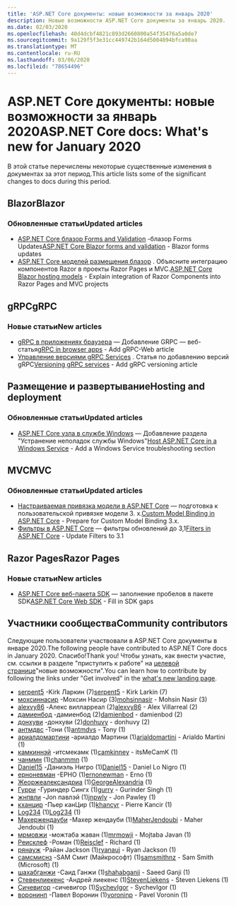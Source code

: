 ```yaml
---
title: 'ASP.NET Core документы: новые возможности за январь 2020'
description: Новые возможности ASP.NET Core документы за январь 2020.
ms.date: 02/03/2020
ms.openlocfilehash: 40d4dcbf4821c893d2660800a54f35476a5a0de7
ms.sourcegitcommit: 9a129f5f3e31cc449742b164d5004894bfca90aa
ms.translationtype: MT
ms.contentlocale: ru-RU
ms.lasthandoff: 03/06/2020
ms.locfileid: "78654496"
---
```

# <a name="aspnet-core-docs-whats-new-for-january-2020"></a><span data-ttu-id="09ae2-103">ASP.NET Core документы: новые возможности за январь 2020</span><span class="sxs-lookup"><span data-stu-id="09ae2-103">ASP.NET Core docs: What's new for January 2020</span></span>

<span data-ttu-id="09ae2-104">В этой статье перечислены некоторые существенные изменения в документах за этот период.</span><span class="sxs-lookup"><span data-stu-id="09ae2-104">This article lists some of the significant changes to docs during this period.</span></span>

## <a name="blazor"></a><span data-ttu-id="09ae2-105">Blazor</span><span class="sxs-lookup"><span data-stu-id="09ae2-105">Blazor</span></span>

### <a name="updated-articles"></a><span data-ttu-id="09ae2-106">Обновленные статьи</span><span class="sxs-lookup"><span data-stu-id="09ae2-106">Updated articles</span></span>

- <span data-ttu-id="09ae2-107">[ASP.NET Core блазор Forms and Validation](../blazor/forms-validation.md) -блазор Forms Updates</span><span class="sxs-lookup"><span data-stu-id="09ae2-107">[ASP.NET Core Blazor forms and validation](../blazor/forms-validation.md) - Blazor forms updates</span></span>
- <span data-ttu-id="09ae2-108">[ASP.NET Core моделей размещения блазор](../blazor/hosting-models.md) . Объясните интеграцию компонентов Razor в проекты Razor Pages и MVC.</span><span class="sxs-lookup"><span data-stu-id="09ae2-108">[ASP.NET Core Blazor hosting models](../blazor/hosting-models.md) - Explain integration of Razor Components into Razor Pages and MVC projects</span></span>

## <a name="grpc"></a><span data-ttu-id="09ae2-109">gRPC</span><span class="sxs-lookup"><span data-stu-id="09ae2-109">gRPC</span></span>

### <a name="new-articles"></a><span data-ttu-id="09ae2-110">Новые статьи</span><span class="sxs-lookup"><span data-stu-id="09ae2-110">New articles</span></span>

- <span data-ttu-id="09ae2-111">[gRPC в приложениях браузера](../grpc/browser.md) — Добавление GRPC — веб-статья</span><span class="sxs-lookup"><span data-stu-id="09ae2-111">[gRPC in browser apps](../grpc/browser.md) - Add gRPC-Web article</span></span>
- <span data-ttu-id="09ae2-112">[Управление версиями gRPC Services](../grpc/versioning.md) . Статья по добавлению версий gRPC</span><span class="sxs-lookup"><span data-stu-id="09ae2-112">[Versioning gRPC services](../grpc/versioning.md) - Add gRPC versioning article</span></span>

## <a name="hosting-and-deployment"></a><span data-ttu-id="09ae2-113">Размещение и развертывание</span><span class="sxs-lookup"><span data-stu-id="09ae2-113">Hosting and deployment</span></span>

### <a name="updated-articles"></a><span data-ttu-id="09ae2-114">Обновленные статьи</span><span class="sxs-lookup"><span data-stu-id="09ae2-114">Updated articles</span></span>

- <span data-ttu-id="09ae2-115">[ASP.NET Core узла в службе Windows](../host-and-deploy/windows-service.md) — Добавление раздела "Устранение неполадок службы Windows"</span><span class="sxs-lookup"><span data-stu-id="09ae2-115">[Host ASP.NET Core in a Windows Service](../host-and-deploy/windows-service.md) - Add a Windows Service troubleshooting section</span></span>

## <a name="mvc"></a><span data-ttu-id="09ae2-116">MVC</span><span class="sxs-lookup"><span data-stu-id="09ae2-116">MVC</span></span>

### <a name="updated-articles"></a><span data-ttu-id="09ae2-117">Обновленные статьи</span><span class="sxs-lookup"><span data-stu-id="09ae2-117">Updated articles</span></span>

- <span data-ttu-id="09ae2-118">[Настраиваемая привязка модели в ASP.NET Core](../mvc/advanced/custom-model-binding.md) — подготовка к пользовательской привязке модели 3. x.</span><span class="sxs-lookup"><span data-stu-id="09ae2-118">[Custom Model Binding in ASP.NET Core](../mvc/advanced/custom-model-binding.md) - Prepare for Custom Model Binding 3.x.</span></span>
- <span data-ttu-id="09ae2-119">[Фильтры в ASP.NET Core](../mvc/controllers/filters.md) — фильтры обновлений до 3,1</span><span class="sxs-lookup"><span data-stu-id="09ae2-119">[Filters in ASP.NET Core](../mvc/controllers/filters.md) - Update Filters to 3.1</span></span>

## <a name="razor-pages"></a><span data-ttu-id="09ae2-120">Razor Pages</span><span class="sxs-lookup"><span data-stu-id="09ae2-120">Razor Pages</span></span>

### <a name="new-articles"></a><span data-ttu-id="09ae2-121">Новые статьи</span><span class="sxs-lookup"><span data-stu-id="09ae2-121">New articles</span></span>

- <span data-ttu-id="09ae2-122">[ASP.NET Core веб-пакета SDK](../razor-pages/web-sdk.md) — заполнение пробелов в пакете SDK</span><span class="sxs-lookup"><span data-stu-id="09ae2-122">[ASP.NET Core Web SDK](../razor-pages/web-sdk.md) - Fill in SDK gaps</span></span>

## <a name="community-contributors"></a><span data-ttu-id="09ae2-123">Участники сообщества</span><span class="sxs-lookup"><span data-stu-id="09ae2-123">Community contributors</span></span>

<span data-ttu-id="09ae2-124">Следующие пользователи участвовали в ASP.NET Core документы в январе 2020.</span><span class="sxs-lookup"><span data-stu-id="09ae2-124">The following people have contributed to ASP.NET Core docs in January 2020.</span></span> <span data-ttu-id="09ae2-125">Спасибо!</span><span class="sxs-lookup"><span data-stu-id="09ae2-125">Thank you!</span></span> <span data-ttu-id="09ae2-126">Чтобы узнать, как внести участие, см. ссылки в разделе "приступить к работе" на [целевой странице](index.yml)"новые возможности".</span><span class="sxs-lookup"><span data-stu-id="09ae2-126">You can learn how to contribute by following the links under "Get involved" in the [what's new landing page](index.yml).</span></span>

- <span data-ttu-id="09ae2-127">[serpent5](https://github.com/serpent5) -Kirk Ларкин (7)</span><span class="sxs-lookup"><span data-stu-id="09ae2-127">[serpent5](https://github.com/serpent5) - Kirk Larkin (7)</span></span>
- <span data-ttu-id="09ae2-128">[мохсиннасир](https://github.com/mohsinnasir) -Мохсин Насир (3)</span><span class="sxs-lookup"><span data-stu-id="09ae2-128">[mohsinnasir](https://github.com/mohsinnasir) - Mohsin Nasir (3)</span></span>
- <span data-ttu-id="09ae2-129">[alexvy86](https://github.com/alexvy86) -Алекс вилларреал (2)</span><span class="sxs-lookup"><span data-stu-id="09ae2-129">[alexvy86](https://github.com/alexvy86) - Alex Villarreal (2)</span></span>
- <span data-ttu-id="09ae2-130">[дамиенбод](https://github.com/damienbod) -дамиенбод (2)</span><span class="sxs-lookup"><span data-stu-id="09ae2-130">[damienbod](https://github.com/damienbod) - damienbod (2)</span></span>
- <span data-ttu-id="09ae2-131">[донхуви](https://github.com/donhuvy) -донхуви (2)</span><span class="sxs-lookup"><span data-stu-id="09ae2-131">[donhuvy](https://github.com/donhuvy) - donhuvy (2)</span></span>
- <span data-ttu-id="09ae2-132">[антмдвс](https://github.com/antmdvs) -Тони (1)</span><span class="sxs-lookup"><span data-stu-id="09ae2-132">[antmdvs](https://github.com/antmdvs) - Tony (1)</span></span>
- <span data-ttu-id="09ae2-133">[ариалдомартини](https://github.com/arialdomartini) -ариалдо Мартини (1)</span><span class="sxs-lookup"><span data-stu-id="09ae2-133">[arialdomartini](https://github.com/arialdomartini) - Arialdo Martini (1)</span></span>
- <span data-ttu-id="09ae2-134">[камкиннэй](https://github.com/camkinney) -итсмекамк (1)</span><span class="sxs-lookup"><span data-stu-id="09ae2-134">[camkinney](https://github.com/camkinney) - itsMeCamK (1)</span></span>
- <span data-ttu-id="09ae2-135">[чанммн](https://github.com/chanmmn) (1)</span><span class="sxs-lookup"><span data-stu-id="09ae2-135">[chanmmn](https://github.com/chanmmn) (1)</span></span>
- <span data-ttu-id="09ae2-136">[Daniel15](https://github.com/Daniel15) -Даниэль Нигро (1)</span><span class="sxs-lookup"><span data-stu-id="09ae2-136">[Daniel15](https://github.com/Daniel15) - Daniel Lo Nigro (1)</span></span>
- <span data-ttu-id="09ae2-137">[ерноневман](https://github.com/ernonewman) -ЕРНО (1)</span><span class="sxs-lookup"><span data-stu-id="09ae2-137">[ernonewman](https://github.com/ernonewman) - Erno (1)</span></span>
- <span data-ttu-id="09ae2-138">[Жеоржеалександриа](https://github.com/GeorgeAlexandria) (1)</span><span class="sxs-lookup"><span data-stu-id="09ae2-138">[GeorgeAlexandria](https://github.com/GeorgeAlexandria) (1)</span></span>
- <span data-ttu-id="09ae2-139">[Гурри](https://github.com/gurry) -Гуриндер Сингх (1)</span><span class="sxs-lookup"><span data-stu-id="09ae2-139">[gurry](https://github.com/gurry) - Gurinder Singh (1)</span></span>
- <span data-ttu-id="09ae2-140">[жнпвли](https://github.com/jnpwly) -Jon павлэй (1)</span><span class="sxs-lookup"><span data-stu-id="09ae2-140">[jnpwly](https://github.com/jnpwly) - Jon Pawley (1)</span></span>
- <span data-ttu-id="09ae2-141">[кханцир](https://github.com/khancyr) -Пьер канЦир (1)</span><span class="sxs-lookup"><span data-stu-id="09ae2-141">[khancyr](https://github.com/khancyr) - Pierre Kancir (1)</span></span>
- <span data-ttu-id="09ae2-142">[Log234](https://github.com/Log234) (1)</span><span class="sxs-lookup"><span data-stu-id="09ae2-142">[Log234](https://github.com/Log234) (1)</span></span>
- <span data-ttu-id="09ae2-143">[Махержендауби](https://github.com/MaherJendoubi) -Махер жендауби (1)</span><span class="sxs-lookup"><span data-stu-id="09ae2-143">[MaherJendoubi](https://github.com/MaherJendoubi) - Maher Jendoubi (1)</span></span>
- <span data-ttu-id="09ae2-144">[мрмовжи](https://github.com/mrmowji) -можтаба жаван (1)</span><span class="sxs-lookup"><span data-stu-id="09ae2-144">[mrmowji](https://github.com/mrmowji) - Mojtaba Javan (1)</span></span>
- <span data-ttu-id="09ae2-145">[Реисклеф](https://github.com/Reisclef) -Роман (1)</span><span class="sxs-lookup"><span data-stu-id="09ae2-145">[Reisclef](https://github.com/Reisclef) - Richard (1)</span></span>
- <span data-ttu-id="09ae2-146">[рянауж](https://github.com/ryanauj) -Райан Jackson (1)</span><span class="sxs-lookup"><span data-stu-id="09ae2-146">[ryanauj](https://github.com/ryanauj) - Ryan Jackson (1)</span></span>
- <span data-ttu-id="09ae2-147">[самсмиснз](https://github.com/samsmithnz) -SAM Смит (Майкрософт) (1)</span><span class="sxs-lookup"><span data-stu-id="09ae2-147">[samsmithnz](https://github.com/samsmithnz) - Sam Smith (Microsoft) (1)</span></span>
- <span data-ttu-id="09ae2-148">[шахабганжи](https://github.com/shahabganji) -Саид Ганжи (1)</span><span class="sxs-lookup"><span data-stu-id="09ae2-148">[shahabganji](https://github.com/shahabganji) - Saeed Ganji (1)</span></span>
- <span data-ttu-id="09ae2-149">[Стевенлиекенс](https://github.com/StevenLiekens) -Андрей лиекенс (1)</span><span class="sxs-lookup"><span data-stu-id="09ae2-149">[StevenLiekens](https://github.com/StevenLiekens) - Steven Liekens (1)</span></span>
- <span data-ttu-id="09ae2-150">[Сичевигор](https://github.com/SychevIgor) -сичевигор (1)</span><span class="sxs-lookup"><span data-stu-id="09ae2-150">[SychevIgor](https://github.com/SychevIgor) - SychevIgor (1)</span></span>
- <span data-ttu-id="09ae2-151">[воронинп](https://github.com/voroninp) -Павел Воронин (1)</span><span class="sxs-lookup"><span data-stu-id="09ae2-151">[voroninp](https://github.com/voroninp) - Pavel Voronin (1)</span></span>
